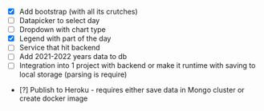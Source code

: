 - [x] Add bootstrap (with all its crutches)
- [ ] Datapicker to select day
- [ ] Dropdown with chart type
- [x] Legend with part of the day
- [ ] Service that hit backend
- [ ] Add 2021-2022 years data to db
- [ ] Integration into 1 project with backend or make it runtime with saving to local storage (parsing is require)
- [?] Publish to Heroku - requires either save data in Mongo cluster or create docker image
